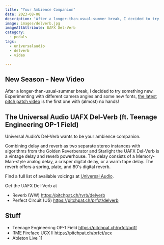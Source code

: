 ```yaml
---
title: "Your Ambience Companion"
date: 2023-08-08
description: 'After a longer-than-usual-summer break, I decided to try something new. Experimenting with different camera angles and some new fonts, the latest pitch patch video is the first one with (almost) no hands!'
image: images/delverb.jpg
imageAltAttribute: UAFX Del-Verb
category: 
  - pedals
tags: 
  - universalaudio
  - delverb
  - video

---
```


## New Season - New Video

After a longer-than-usual-summer break, I decided to try something new. Experimenting with different camera angles and some new fonts, [the latest pitch patch video](https://youtu.be/DftcHiEREiA "Del-Verb on YouTube") is the first one with (almost) no hands!

## The Universal Audio UAFX Del-Verb (ft. Teenage Engineering OP-1 Field)

Universal Audio’s Del-Verb wants to be your ambience companion.

Combining delay and reverb as two separate stereo instances with algorithms from the Golden Reverberator and Starlight the UAFX Del-Verb is a vintage delay and reverb powerhouse. The delay consists of a Memory-Man-style analog delay, a crisper digital delay, or a warm tape delay. The reverb offers a spring, plate, and 80's digital reverb.

Find a full list of available voicings at [Universal Audio](https://help.uaudio.com/hc/en-us/articles/8272165765012-UAFX-Preset-Lists#h_01GYB0DBXAT79J1XACVBF4A3CV "Universal Audio").

Get the UAFX Del-Verb at
* Reverb (WW)
https://pitchpat.ch/rvrb/delverb
* Perfect Circuit (US)
https://pitchpat.ch/prfct/delverb

## Stuff
* Teenage Engineering OP-1 Field
   https://pitchpat.ch/prfct/op1f
* RME Fireface UCX II
   https://pitchpat.ch/prfct/ucx
* Ableton Live 11